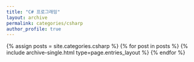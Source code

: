 ```yaml
---
title: "C# 프로그래밍"
layout: archive
permalink: categories/csharp
author_profile: true
---
```


{% assign posts = site.categories.csharp %}
{% for post in posts %} {% include archive-single.html type=page.entries_layout %} {% endfor %}
